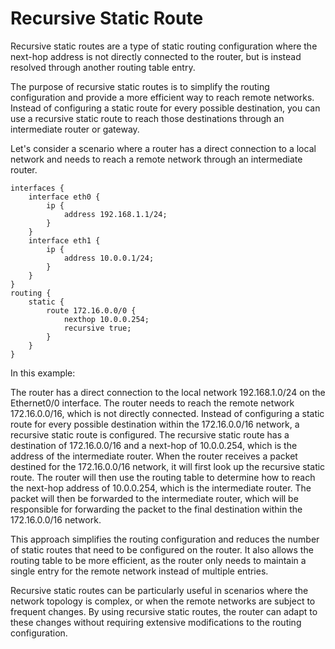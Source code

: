# Recursive Static Route

Recursive static routes are a type of static routing configuration where the
next-hop address is not directly connected to the router, but is instead
resolved through another routing table entry.

The purpose of recursive static routes is to simplify the routing configuration
and provide a more efficient way to reach remote networks. Instead of
configuring a static route for every possible destination, you can use a
recursive static route to reach those destinations through an intermediate
router or gateway.

Let's consider a scenario where a router has a direct connection to a local
network and needs to reach a remote network through an intermediate router.

``` console
interfaces {
    interface eth0 {
	    ip {
		    address 192.168.1.1/24;
		}
	}
    interface eth1 {
	    ip {
		    address 10.0.0.1/24;
		}
	}
}
routing {
    static {
        route 172.16.0.0/0 {
            nexthop 10.0.0.254;
			recursive true;
        }
    }
}
```

In this example:

The router has a direct connection to the local network 192.168.1.0/24 on the
Ethernet0/0 interface. The router needs to reach the remote network
172.16.0.0/16, which is not directly connected. Instead of configuring a static
route for every possible destination within the 172.16.0.0/16 network, a
recursive static route is configured. The recursive static route has a
destination of 172.16.0.0/16 and a next-hop of 10.0.0.254, which is the address
of the intermediate router. When the router receives a packet destined for the
172.16.0.0/16 network, it will first look up the recursive static route. The
router will then use the routing table to determine how to reach the next-hop
address of 10.0.0.254, which is the intermediate router. The packet will then be
forwarded to the intermediate router, which will be responsible for forwarding
the packet to the final destination within the 172.16.0.0/16 network.

This approach simplifies the routing configuration and reduces the number of
static routes that need to be configured on the router. It also allows the
routing table to be more efficient, as the router only needs to maintain a
single entry for the remote network instead of multiple entries.

Recursive static routes can be particularly useful in scenarios where the
network topology is complex, or when the remote networks are subject to frequent
changes. By using recursive static routes, the router can adapt to these changes
without requiring extensive modifications to the routing configuration.
